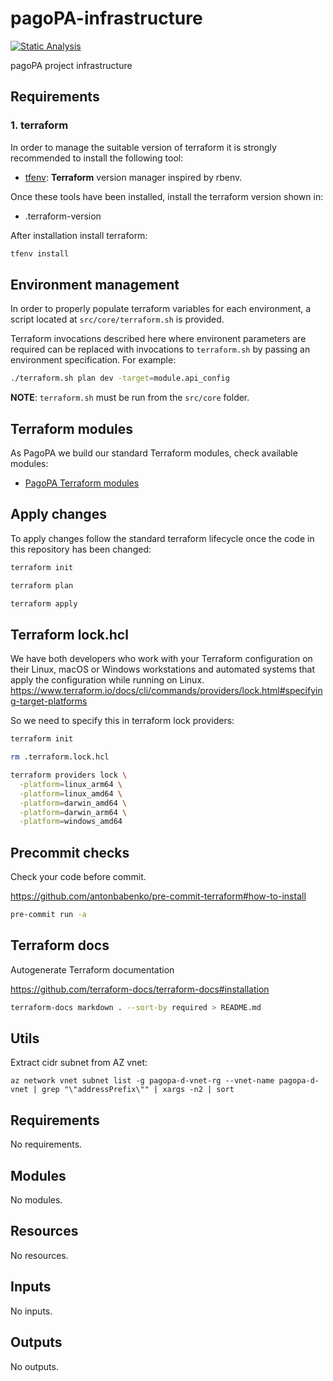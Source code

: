 # pagoPA-infrastructure

[![Static Analysis](https://github.com/pagopa/pagopa-infra/actions/workflows/static_analysis.yml/badge.svg?branch=main&event=push)](https://github.com/pagopa/pagopa-infra/actions/workflows/static_analysis.yml)

pagoPA project infrastructure

## Requirements

### 1. terraform

In order to manage the suitable version of terraform it is strongly recommended to install the following tool:

- [tfenv](https://github.com/tfutils/tfenv): **Terraform** version manager inspired by rbenv.

Once these tools have been installed, install the terraform version shown in:

- .terraform-version

After installation install terraform:

```sh
tfenv install
```

## Environment management

In order to properly populate terraform variables for each environment, a script located at `src/core/terraform.sh` is provided.

Terraform invocations described here where environent parameters are required can be replaced with invocations to `terraform.sh` by passing an environment specification. For example:

```sh
./terraform.sh plan dev -target=module.api_config
```

**NOTE**: `terraform.sh` must be run from the `src/core` folder.

## Terraform modules

As PagoPA we build our standard Terraform modules, check available modules:

- [PagoPA Terraform modules](https://github.com/search?q=topic%3Aterraform-modules+org%3Apagopa&type=repositories)

## Apply changes

To apply changes follow the standard terraform lifecycle once the code in this repository has been changed:

```sh
terraform init

terraform plan

terraform apply
```

## Terraform lock.hcl

We have both developers who work with your Terraform configuration on their Linux, macOS or Windows workstations and automated systems that apply the configuration while running on Linux.
<https://www.terraform.io/docs/cli/commands/providers/lock.html#specifying-target-platforms>

So we need to specify this in terraform lock providers:

```sh
terraform init

rm .terraform.lock.hcl

terraform providers lock \
  -platform=linux_arm64 \
  -platform=linux_amd64 \
  -platform=darwin_amd64 \
  -platform=darwin_arm64 \
  -platform=windows_amd64
```

## Precommit checks

Check your code before commit.

<https://github.com/antonbabenko/pre-commit-terraform#how-to-install>

```sh
pre-commit run -a
```

## Terraform docs

Autogenerate Terraform documentation

<https://github.com/terraform-docs/terraform-docs#installation>

```sh
terraform-docs markdown . --sort-by required > README.md
```

## Utils

Extract cidr subnet from AZ vnet:

`az network vnet subnet list -g pagopa-d-vnet-rg --vnet-name pagopa-d-vnet | grep "\"addressPrefix\"" | xargs -n2 | sort`

<!-- markdownlint-disable -->
<!-- BEGINNING OF PRE-COMMIT-TERRAFORM DOCS HOOK -->
## Requirements

No requirements.

## Modules

No modules.

## Resources

No resources.

## Inputs

No inputs.

## Outputs

No outputs.
<!-- END OF PRE-COMMIT-TERRAFORM DOCS HOOK -->
